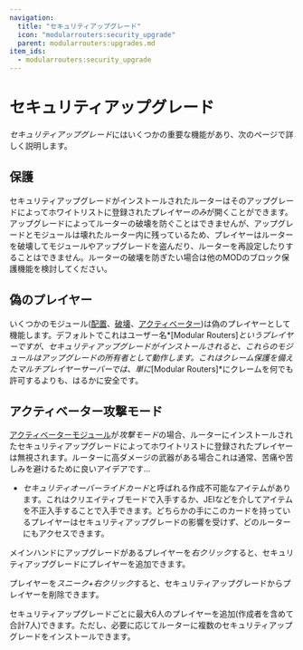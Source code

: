 ```yaml
---
navigation:
  title: "セキュリティアップグレード"
  icon: "modularrouters:security_upgrade"
  parent: modularrouters:upgrades.md
item_ids:
  - modularrouters:security_upgrade
---
```


# セキュリティアップグレード

*セキュリティアップグレード*にはいくつかの重要な機能があり、次のページで詳しく説明します。

## 保護

セキュリティアップグレードがインストールされたルーターはそのアップグレードによってホワイトリストに登録されたプレイヤー*のみ*が開くことができます。アップグレードによってルーターの破壊を防ぐことはできませんが、アップグレードとモジュールは壊れたルーター内に残っているため、プレイヤーはルーターを破壊してモジュールやアップグレードを盗んだり、ルーターを再設定したりすることはできません。ルーターの破壊を防ぎたい場合は他のMODのブロック保護機能を検討してください。

## 偽のプレイヤー

いくつかのモジュール([配置](../placer.md)、[破壊](../breaker.md)、[アクティベーター](../activator.md))は偽のプレイヤーとして機能します。デフォルトでこれはユーザー名*[Modular Routers]*というプレイヤーですが、セキュリティアップグレードがインストールされると、これらのモジュールはアップグレードの所有者として動作します。これはクレーム保護を備えたマルチプレイヤーサーバーでは、単に*[Modular Routers]*にクレームを何でも許可するよりも、はるかに安全です。

## アクティベーター攻撃モード

[アクティベーターモジュール](../activator.md)が*攻撃モード*の場合、ルーターにインストールされたセキュリティアップグレードによってホワイトリストに登録されたプレイヤーは無視されます。ルーターに高ダメージの武器がある場合これは通常、苦痛や苦しみを避けるために良いアイデアです...

<a name="override"></a>
<ItemImage id="modularrouters:override_card" />


- *セキュリティオーバーライドカード*と呼ばれる作成不可能なアイテムがあります。これはクリエイティブモードで入手するか、JEIなどを介してアイテムを不正入手することで入手できます。どちらかの手にこのカードを持っているプレイヤーはセキュリティアップグレードの影響を受けず、どのルーターにもアクセスできます。

メインハンドにアップグレードがあるプレイヤーを*右クリック*すると、セキュリティアップグレードにプレイヤーを追加できます。

プレイヤーを*スニーク+右クリック*すると、セキュリティアップグレードからプレイヤーを削除できます。

セキュリティアップグレードごとに最大6人のプレイヤーを追加(作成者を含めて合計7人)できます。ただし、必要に応じてルーターに複数のセキュリティアップグレードをインストールできます。



<Recipe id="modularrouters:security_upgrade" />

